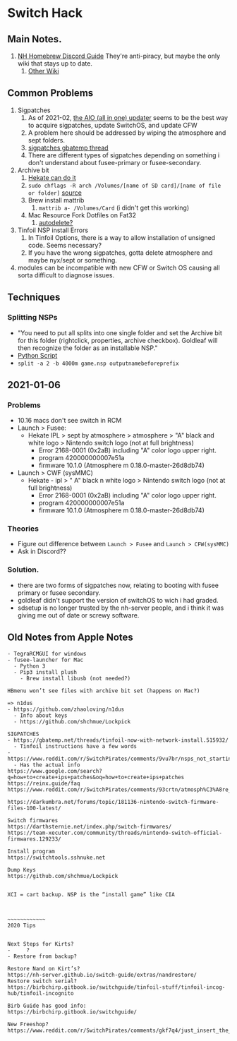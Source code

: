 # Switch Hack

## Main Notes.
1. [NH Homebrew Discord Guide](https://nh-server.github.io/switch-guide/) They're anti-piracy, but maybe the only wiki that stays up to date.
   1. [Other Wiki](https://switch.homebrew.guide)

## Common Problems
1. Sigpatches
   1. As of 2021-02, [the AIO (all in one) updater](https://github.com/HamletDuFromage/AIO-switch-updater/releases/) seems to be the best way to acquire sigpatches, update SwitchOS, and update CFW
   2. A problem here should be addressed by wiping the atmosphere and sept folders.
   3. [sigpatches gbatemp thread](https://gbatemp.net/threads/sigpatches-for-atmosphere-hekate-fss0-fusee-secondary-only.571543/)
   4. There are different types of sigpatches depending on something i don't understand about fusee-primary or fusee-secondary.
2. Archive bit
   1. [Hekate can do it](https://birbchirp.gitbook.io/switchguide/misc-useful-stuff/hekate-archive-bit)
   2. `sudo chflags -R arch /Volumes/[name of SD card]/[name of file or folder]` [source](https://apple.stackexchange.com/questions/248333/how-to-change-fat32-file-attributes-under-os-x)
   3. Brew install mattrib
      1. `mattrib a- /Volumes/Card` (i didn't get this working)
   4. Mac Resource Fork Dotfiles on Fat32
      1. [autodelete?](https://apple.stackexchange.com/questions/26124/autodeleting-resource-forks-on-fat-disks)
3. Tinfoil NSP install Errors
   1. In Tinfoil Options, there is a way to allow installation of unsigned code. Seems necessary?
   2. If you have the wrong sigpatches, gotta delete atmosphere and maybe nyx/sept or something.
4. modules can be incompatible with new CFW or Switch OS causing all sorta difficult to diagnose issues.

## Techniques
### Splitting NSPs
- "You need to put all splits into one single folder and set the Archive bit for this folder (rightclick, properties, archive checkbox). Goldleaf will then recognize the folder as an installable NSP."
- [Python Script](https://github.com/AnalogMan151/splitNSP)
- `split -a 2 -b 4000m game.nsp outputnamebeforeprefix`

## 2021-01-06
### Problems
- 10.16 macs don't see switch in RCM
- Launch > Fusee:
  - Hekate IPL > sept by atmosphere > atmosphere > "A" black and white logo > Nintendo switch logo (not at full brightness)
    - Error 2168-0001 (0x2aB) including "A" color logo upper right.
    - program 420000000007e51a
    - firmware 10.1.0 (Atmosphere m 0.18.0-master-26d8db74)
- Launch > CWF (sysMMC)
  - Hekate  - ipl > " A" black n white logo > Nintendo switch logo (not at full brightness)
    - Error 2168-0001 (0x2aB) including "A" color logo upper right.
    - program 420000000007e51a
    - firmware 10.1.0 (Atmosphere m 0.18.0-master-26d8db74)

### Theories
- Figure out difference between `Launch > Fusee` and `Launch > CFW(sysMMC)`
- Ask in Discord??

### Solution.
- there are two forms of sigpatches now, relating to booting with fusee primary or fusee secondary.
- goldleaf didn't support the version of switchOS to wich i had graded.
- sdsetup is no longer trusted by the nh-server people, and i think it was giving me out of date or screwy software.

## Old Notes from Apple Notes

```text
- TegraRCMGUI for windows
- fusee-launcher for Mac
  - Python 3
  - Pip3 install plush
    - Brew install libusb (not needed?)

HBmenu won’t see files with archive bit set (happens on Mac?)

=> n1dus
- https://github.com/zhaoloving/n1dus
  - Info about keys
  - https://github.com/shchmue/Lockpick

SIGPATCHES
- https://gbatemp.net/threads/tinfoil-now-with-network-install.515932/
  - Tinfoil instructions have a few words
- https://www.reddit.com/r/SwitchPirates/comments/9vu7br/nsps_not_starting_newbie_here_but_its_so_confusing/
  - Has the actual info
https://www.google.com/search?q=how+to+create+ips+patches&oq=how+to+create+ips+patches
https://reinx.guide/faq
https://www.reddit.com/r/SwitchPirates/comments/93crtn/atmosph%C3%A8re_sig_patches_20_direct_download200_510/

https://darkumbra.net/forums/topic/181136-nintendo-switch-firmware-files-100-latest/

Switch firmwares
https://darthsternie.net/index.php/switch-firmwares/
https://team-xecuter.com/community/threads/nintendo-switch-official-firmwares.129233/

Install program
https://switchtools.sshnuke.net

Dump Keys
https://github.com/shchmue/Lockpick


XCI = cart backup. NSP is the “install game” like CIA



~~~~~~~~~~~~
2020 Tips


Next Steps for Kirts? 
-     ? 
- Restore from backup? 

Restore Nand on Kirt’s?
https://nh-server.github.io/switch-guide/extras/nandrestore/
Restore switch serial? https://birbchirp.gitbook.io/switchguide/tinfoil-stuff/tinfoil-incog-hub/tinfoil-incognito

Birb Guide has good info:
https://birbchirp.gitbook.io/switchguide/

New Freeshop?
https://www.reddit.com/r/SwitchPirates/comments/gkf7q4/just_insert_the_stuff_the_new_jits_aio/
```
